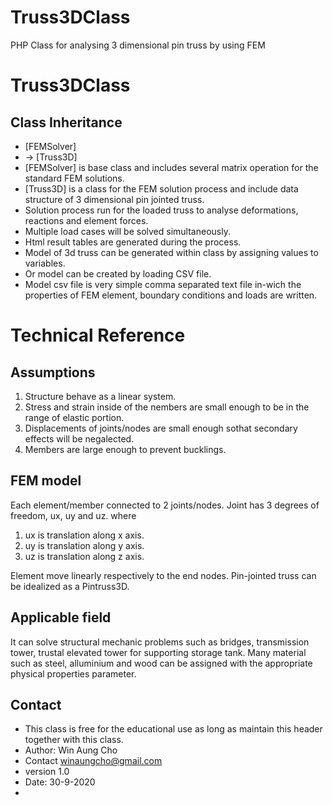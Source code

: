 # Truss3DClass
PHP Class for analysing 3 dimensional pin truss by using FEM


 # Truss3DClass
 
 ## Class Inheritance
 * [FEMSolver]
 *  -> [Truss3D]
 * [FEMSolver] is base class and includes several matrix operation for the standard FEM solutions.
 * [Truss3D] is a class for the FEM solution process and include data structure of 3 dimensional pin jointed truss.
 * Solution process run for the loaded truss to analyse deformations, reactions and element forces.
 * Multiple load cases will be solved simultaneously.
 * Html result tables are generated during the process.
 * Model of 3d truss can be generated within class by assigning values to variables.
 * Or model can be created by loading CSV file.
 * Model csv file is very simple comma separated text file in-wich the properties of FEM element, boundary conditions and loads are written.

# Technical Reference

## Assumptions

1. Structure behave as a linear system.
2. Stress and strain inside of the nembers are small enough to be in the range of elastic portion.
3. Displacements of joints/nodes are small enough sothat secondary effects will be negalected.
4. Members are large enough to prevent bucklings.

## FEM model

Each element/member connected to 2 joints/nodes.
Joint has 3 degrees of freedom, ux, uy and uz.
where
1. ux is translation along x axis.
2. uy is translation along y axis.
3. uz is translation along z axis.

Element move linearly respectively to the end nodes.
Pin-jointed truss can be idealized as a Pintruss3D.

## Applicable field
It can solve structural mechanic problems such as bridges, transmission tower, trustal elevated tower for supporting storage tank.
Many material such as steel, alluminium and wood can be assigned with the appropriate physical properties parameter.

## Contact
 * This class is free for the educational use as long as maintain this header together with this class.
 * Author: Win Aung Cho
 * Contact winaungcho@gmail.com
 * version 1.0
 * Date: 30-9-2020
 *
